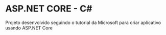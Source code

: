 # ASP.NET CORE - C#
Projeto desenvolvido seguindo o tutorial da Microsoft para criar aplicativo usando ASP.NET Core
